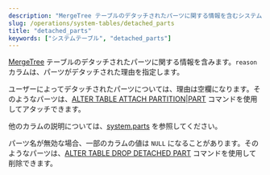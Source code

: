 ```yaml
---
description: "MergeTree テーブルのデタッチされたパーツに関する情報を含むシステムテーブル"
slug: /operations/system-tables/detached_parts
title: "detached_parts"
keywords: ["システムテーブル", "detached_parts"]
---
```


[MergeTree](../../engines/table-engines/mergetree-family/mergetree.md) テーブルのデタッチされたパーツに関する情報を含みます。`reason` カラムは、パーツがデタッチされた理由を指定します。

ユーザーによってデタッチされたパーツについては、理由は空欄になります。そのようなパーツは、[ALTER TABLE ATTACH PARTITION\|PART](../../sql-reference/statements/alter/partition.md#alter_attach-partition) コマンドを使用してアタッチできます。

他のカラムの説明については、[system.parts](../../operations/system-tables/parts.md) を参照してください。

パーツ名が無効な場合、一部のカラムの値は `NULL` になることがあります。そのようなパーツは、[ALTER TABLE DROP DETACHED PART](../../sql-reference/statements/alter/partition.md#alter_drop-detached) コマンドを使用して削除できます。
